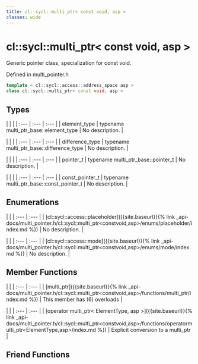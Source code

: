 ```yaml
---
title: cl::sycl::multi_ptr< const void, asp >
classes: wide
---
```

# cl::sycl::multi_ptr< const void, asp >

Generic pointer class, specialization for const void. 

Defined in multi_pointer.h

```cpp
template < cl::sycl::access::address_space asp >
class cl::sycl::multi_ptr< const void, asp >
```

## Types

   |   |   |
| :--- | :--- | :--- |
| element_type | typename multi_ptr_base::element_type | No description. |

   |   |   |
| :--- | :--- | :--- |
| difference_type | typename multi_ptr_base::difference_type | No description. |

   |   |   |
| :--- | :--- | :--- |
| pointer_t | typename multi_ptr_base::pointer_t | No description. |

   |   |   |
| :--- | :--- | :--- |
| const_pointer_t | typename multi_ptr_base::const_pointer_t | No description. |

## Enumerations

   |   |
| :--- | :--- |
| [cl::sycl::access::placeholder]({{site.baseurl}}{% link _api-docs/multi_pointer.h/cl::sycl::multi_ptr<constvoid,asp>/enums/placeholder/index.md %}) | No description. |

   |   |
| :--- | :--- |
| [cl::sycl::access::mode]({{site.baseurl}}{% link _api-docs/multi_pointer.h/cl::sycl::multi_ptr<constvoid,asp>/enums/mode/index.md %}) | No description. |

## Member Functions

   |   |
| :--- | :--- |
| [multi_ptr]({{site.baseurl}}{% link _api-docs/multi_pointer.h/cl::sycl::multi_ptr<constvoid,asp>/functions/multi_ptr/index.md %}) | This member has (6) overloads |

   |   |
| :--- | :--- |
| [operator multi_ptr< ElementType, asp >]({{site.baseurl}}{% link _api-docs/multi_pointer.h/cl::sycl::multi_ptr<constvoid,asp>/functions/operatormulti_ptr<ElementType,asp>/index.md %}) | Explicit conversion to a multi_ptr<ElementType>  |


## Friend Functions

